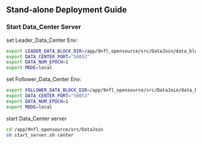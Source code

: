 Stand-alone Deployment Guide
-----------------
        
### Start Data_Center Server

set Leader_Data_Center Env:

```bash
export LEADER_DATA_BLOCK_DIR=/app/9nfl_opensource/src/DataJoin/data_block_leader
export DATA_CENTER_PORT="50052"
export DATA_NUM_EPOCH=1
export MODE=local
```


set Follower_Data_Center Env:

```bash
export FOLLOWER_DATA_BLOCK_DIR=/app/9nfl_opensource/src/DataJoin/data_block_follower
export DATA_CENTER_PORT="50053"
export DATA_NUM_EPOCH=1
export MODE=local
```

start Data_Center server

```bash
cd /app/9nfl_opensource/src/DataJoin
sh start_server.sh center
```

